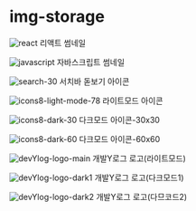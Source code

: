 # img-storage

![react](https://github.com/youngman98/img-storage/assets/75000376/0b7bfc4b-b86c-4eab-9e25-50bd830f4aac)
리액트 썸네일

![javascript](https://github.com/youngman98/img-storage/assets/75000376/aefa72e5-6698-44db-b09d-610885799755)
자바스크립트 썸네일

![search-30](https://github.com/youngman98/img-storage/assets/75000376/b1f30ea3-6328-43d5-a489-ef745ff3af93)
서치바 돋보기 아이콘

![icons8-light-mode-78](https://github.com/youngman98/img-storage/assets/75000376/8b9b3a22-db3e-4a9c-8262-b53e953fa7f2)
라이트모드 아이콘

![icons8-dark-30](https://github.com/youngman98/img-storage/assets/75000376/79247b85-d485-4610-af0b-eb8841cdfda7)
다크모드 아이콘-30x30

![icons8-dark-60](https://github.com/youngman98/img-storage/assets/75000376/9ad98291-155e-4070-954d-afb671114af2)
다크모드 아이콘-60x60

![devYlog-logo-main](https://github.com/youngman98/img-storage/assets/75000376/208b1244-2d07-4b91-8e09-d41f57e511a3)
개발Y로그 로고(라이트모드)

![devYlog-logo-dark1](https://github.com/youngman98/img-storage/assets/75000376/91f52863-1f2b-4f8c-be87-5435022e33bb)
개발Y로그 로고(다크모드1)

![devYlog-logo-dark2](https://github.com/youngman98/img-storage/assets/75000376/e04fabf4-2532-43b3-851e-55dfc6171045)
개발Y로그 로고(다므코드2)
